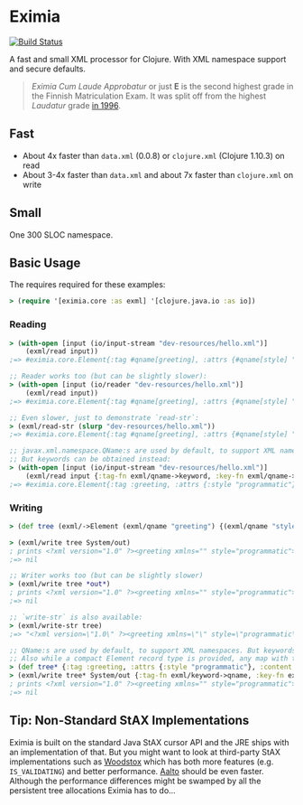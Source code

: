 # Eximia

[![Build Status](https://img.shields.io/github/workflow/status/nilern/eximia/Run%20tests.svg)](https://github.com/nilern/eximia/actions)

A fast and small XML processor for Clojure. With XML namespace support and secure defaults.

> *Eximia Cum Laude Approbatur* or just **E** is the second highest grade in the Finnish Matriculation Exam.
> It was split off from the highest *Laudatur* grade [in 1996](https://en.wikipedia.org/wiki/XML#History).

## Fast

* About 4x faster than `data.xml` (0.0.8) or `clojure.xml` (Clojure 1.10.3) on read
* About 3-4x faster than `data.xml` and about 7x faster than `clojure.xml` on write

## Small

One 300 SLOC namespace.

## Basic Usage

The requires required for these examples:

```clojure
> (require '[eximia.core :as exml] '[clojure.java.io :as io])
```

### Reading

```clojure
> (with-open [input (io/input-stream "dev-resources/hello.xml")]
    (exml/read input))
;=> #eximia.core.Element{:tag #qname[greeting], :attrs {#qname[style] "programmatic"}, :content ["Hello, world!"]}

;; Reader works too (but can be slightly slower):
> (with-open [input (io/reader "dev-resources/hello.xml")]
    (exml/read input))
;=> #eximia.core.Element{:tag #qname[greeting], :attrs {#qname[style] "programmatic"}, :content ["Hello, world!"]}

;; Even slower, just to demonstrate `read-str`:
> (exml/read-str (slurp "dev-resources/hello.xml"))
;=> #eximia.core.Element{:tag #qname[greeting], :attrs {#qname[style] "programmatic"}, :content ["Hello, world!"]}

;; javax.xml.namespace.QName:s are used by default, to support XML namespaces.
;; But keywords can be obtained instead:
> (with-open [input (io/input-stream "dev-resources/hello.xml")]
    (exml/read input {:tag-fn exml/qname->keyword, :key-fn exml/qname->keyword}))
;=> #eximia.core.Element{:tag :greeting, :attrs {:style "programmatic"}, :content ["Hello, world!"]}
```

### Writing

```clojure
> (def tree (exml/->Element (exml/qname "greeting") {(exml/qname "style") "programmatic"} ["Hello, world!"]))

> (exml/write tree System/out)
; prints <?xml version="1.0" ?><greeting xmlns="" style="programmatic">Hello, world!</greeting>
;=> nil

;; Writer works too (but can be slightly slower)
> (exml/write tree *out*)
; prints <?xml version="1.0" ?><greeting xmlns="" style="programmatic">Hello, world!</greeting>
;=> nil

;; `write-str` is also available:
> (exml/write-str tree)
;=> "<?xml version=\"1.0\" ?><greeting xmlns=\"\" style=\"programmatic\">Hello, world!</greeting>"

;; QName:s are used by default, to support XML namespaces. But keywords can be converted on write.
;; Also while a compact Element record type is provided, any map with the right keys works:
> (def tree* {:tag :greeting, :attrs {:style "programmatic"}, :content ["Hello, world!"]})
> (exml/write tree* System/out {:tag-fn exml/keyword->qname, :key-fn exml/keyword->qname})
; prints <?xml version="1.0" ?><greeting xmlns="" style="programmatic">Hello, world!</greeting>
;=> nil
```

## Tip: Non-Standard StAX Implementations

Eximia is built on the standard Java StAX cursor API and the JRE ships with an implementation of that. But you might
want to look at third-party StAX implementations such as [Woodstox](https://github.com/FasterXML/woodstox) which has
both more features (e.g. `IS_VALIDATING`) and better performance. [Aalto](https://github.com/FasterXML/aalto-xml) should
be even faster. Although the performance differences might be swamped by all the persistent tree allocations Eximia has
to do...
